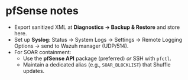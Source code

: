 # pfSense notes

- Export sanitized XML at **Diagnostics → Backup & Restore** and store here.
- Set up **Syslog**: Status → System Logs → Settings → Remote Logging Options → send to Wazuh manager (UDP/514).
- For SOAR containment:
  - Use the **pfSense API** package (preferred) _or_ SSH with `pfctl`.
  - Maintain a dedicated alias (e.g., `SOAR_BLOCKLIST`) that Shuffle updates.
